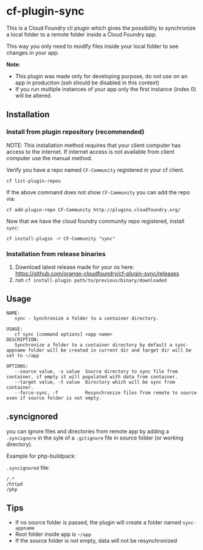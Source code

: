 # cf-plugin-sync

This is a Cloud Foundry cli plugin which gives the possibility to synchronize a local folder to a remote folder inside a 
Cloud Foundry app.
 
This way you only need to modify files inside your local folder to see changes in your app.

**Note**: 
- This plugin was made only for developing purpose, do not use on an app in production (ssh should be disabled in this context)
- If you run multiple instances of your app only the first instance (index 0) will be altered.

## Installation

### Install from plugin repository (recommended)
NOTE: This installation method requires that your client computer has access to the internet.
If internet access is not available from client computer use the manual method.

Verify you have a repo named `CF-Community` registered in your cf client.

```
cf list-plugin-repos
```
If the above command does not show `CF-Community` you can add the repo via:

```
cf add-plugin-repo CF-Community http://plugins.cloudfoundry.org/
```
Now that we have the cloud foundry community repo registered, install `sync`:

```
cf install-plugin -r CF-Community "sync"
```

### Installation from release binaries

1. Download latest release made for your os here: https://github.com/orange-cloudfoundry/cf-plugin-sync/releases
2. run `cf install-plugin path/to/previous/binary/downloaded`

## Usage

```
NAME:
   sync - Synchronize a folder to a container directory.

USAGE:
   cf sync [command options] <app name>
DESCRIPTION:
   Synchronize a folder to a container directory by default a sync-appname folder will be created in current dir and target dir will be set to ~/app

OPTIONS:
   --source value, -s value  Source directory to sync file from container, if empty it will populated with data from container.
   --target value, -t value  Directory which will be sync from container.
   --force-sync, -f          Resynchronize files from remote to source even if source folder is not empty.
```

## .syncignored

you can ignore files and directories from remote app by adding a `.syncignore` in the syle of a `.gitignore` file in source folder (or working directory). 

Example for php-buildpack:

`.syncignored` file:
```
/.*
/httpd
/php
```

## Tips

- If no source folder is passed, the plugin will create a folder named `sync-appname`
- Root folder inside app is `~/app`
- If the source folder is not empty, data will not be resynchronized

